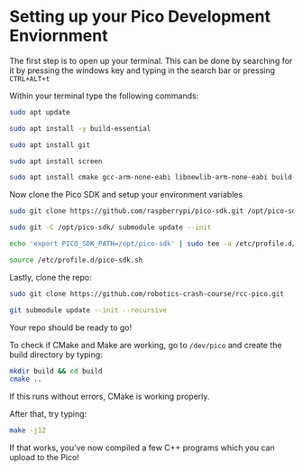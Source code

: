 # **Setting up your Pico Development Enviornment**

The first step is to open up your terminal. This can be done by searching for it by pressing the windows key and typing in the search bar or pressing `CTRL+ALT+t`

Within your terminal type the following commands:
```bash
sudo apt update

sudo apt install -y build-essential

sudo apt install git

sudo apt install screen

sudo apt install cmake gcc-arm-none-eabi libnewlib-arm-none-eabi build-essential libstdc++-arm-none-eabi-newlib
```

Now clone the Pico SDK and setup your environment variables

```bash
sudo git clone https://github.com/raspberrypi/pico-sdk.git /opt/pico-sdk

sudo git -C /opt/pico-sdk/ submodule update --init

echo 'export PICO_SDK_PATH=/opt/pico-sdk' | sudo tee -a /etc/profile.d/pico-sdk.sh

source /etc/profile.d/pico-sdk.sh
```

Lastly, clone the repo:

```bash
sudo git clone https://github.com/robotics-crash-course/rcc-pico.git

git submodule update --init --recursive
```

Your repo should be ready to go!

To check if CMake and Make are working, go to `/dev/pico` and create the build directory by typing:
```bash
mkdir build && cd build
cmake ..
```
If this runs without errors, CMake is working properly.

After that, try typing:
```bash
make -j12
```

If that works, you've now compiled a few C++ programs which you can upload to the Pico!